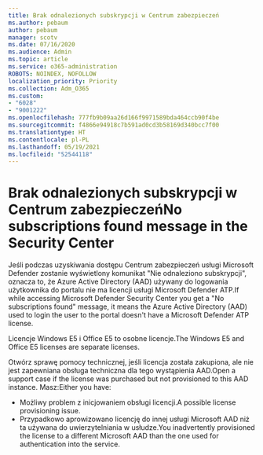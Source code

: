 ```yaml
---
title: Brak odnalezionych subskrypcji w Centrum zabezpieczeń
ms.author: pebaum
author: pebaum
manager: scotv
ms.date: 07/16/2020
ms.audience: Admin
ms.topic: article
ms.service: o365-administration
ROBOTS: NOINDEX, NOFOLLOW
localization_priority: Priority
ms.collection: Adm_O365
ms.custom:
- "6028"
- "9001222"
ms.openlocfilehash: 777fb9b09aa26d166f9971589bda464ccb90f4be
ms.sourcegitcommit: f4866e94918c7b591ad0cd3b58169d340bcc7f00
ms.translationtype: HT
ms.contentlocale: pl-PL
ms.lasthandoff: 05/19/2021
ms.locfileid: "52544118"
---
```

# <a name="no-subscriptions-found-message-in-the-security-center"></a><span data-ttu-id="f04dd-102">Brak odnalezionych subskrypcji w Centrum zabezpieczeń</span><span class="sxs-lookup"><span data-stu-id="f04dd-102">No subscriptions found message in the Security Center</span></span>

<span data-ttu-id="f04dd-103">Jeśli podczas uzyskiwania dostępu Centrum zabezpieczeń usługi Microsoft Defender zostanie wyświetlony komunikat "Nie odnaleziono subskrypcji", oznacza to, że Azure Active Directory (AAD) używany do logowania użytkownika do portalu nie ma licencji usługi Microsoft Defender ATP.</span><span class="sxs-lookup"><span data-stu-id="f04dd-103">If while accessing Microsoft Defender Security Center you get a "No subscriptions found" message, it means the Azure Active Directory (AAD) used to login the user to the portal doesn't have a Microsoft Defender ATP license.</span></span>  

<span data-ttu-id="f04dd-104">Licencje Windows E5 i Office E5 to osobne licencje.</span><span class="sxs-lookup"><span data-stu-id="f04dd-104">The Windows E5 and Office E5 licenses are separate licenses.</span></span>

<span data-ttu-id="f04dd-105">Otwórz sprawę pomocy technicznej, jeśli licencja została zakupiona, ale nie jest zapewniana obsługa techniczna dla tego wystąpienia AAD.</span><span class="sxs-lookup"><span data-stu-id="f04dd-105">Open a support case if the license was purchased but not provisioned to this AAD instance.</span></span> <span data-ttu-id="f04dd-106">Masz:</span><span class="sxs-lookup"><span data-stu-id="f04dd-106">Either you have:</span></span> <br/>
-   <span data-ttu-id="f04dd-107">Możliwy problem z inicjowaniem obsługi licencji.</span><span class="sxs-lookup"><span data-stu-id="f04dd-107">A possible license provisioning issue.</span></span><br/>
-   <span data-ttu-id="f04dd-108">Przypadkowo aprowizowano licencję do innej usługi Microsoft AAD niż ta używana do uwierzytelniania w usłudze.</span><span class="sxs-lookup"><span data-stu-id="f04dd-108">You inadvertently provisioned the license to a different Microsoft AAD than the one used for authentication into the service.</span></span>